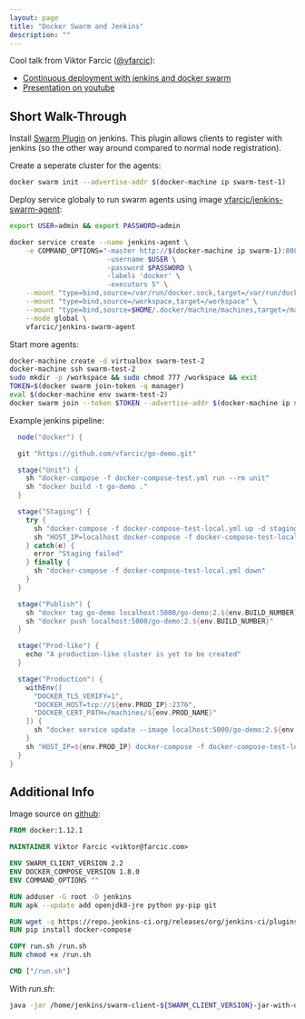 ```yaml
---
layout: page
title: "Docker Swarm and Jenkins"
description: ""
---
```



Cool talk from Viktor Farcic ([@vfarcic](https://twitter.com/vfarcic)):

* [Continuous deployment with jenkins and docker swarm](http://vfarcic.github.io/jenkins-swarm/#/cover)
* [Presentation on youtube ](https://www.youtube.com/watch?v=fs1ED_y5mUc)



## Short Walk-Through

Install [Swarm Plugin](https://wiki.jenkins-ci.org/display/JENKINS/Swarm+Plugin) on jenkins. 
This plugin allows clients to register with jenkins (so the other way around compared to normal node registration).

Create a seperate cluster for the agents:

``` bash
docker swarm init --advertise-addr $(docker-machine ip swarm-test-1)
``` 


Deploy service globaly to run swarm agents using image [vfarcic/jenkins-swarm-agent](https://hub.docker.com/r/vfarcic/jenkins-swarm-agent/):

``` bash
export USER=admin && export PASSWORD=admin

docker service create --name jenkins-agent \
    -e COMMAND_OPTIONS="-master http://$(docker-machine ip swarm-1):8082/jenkins \
                        -username $USER \
                        -password $PASSWORD \
                        -labels 'docker' \
                        -executors 5" \
    --mount "type=bind,source=/var/run/docker.sock,target=/var/run/docker.sock" \
    --mount "type=bind,source=/workspace,target=/workspace" \
    --mount "type=bind,source=$HOME/.docker/machine/machines,target=/machines" \
    --mode global \
    vfarcic/jenkins-swarm-agent
```


Start more agents:

``` bash
docker-machine create -d virtualbox swarm-test-2
docker-machine ssh swarm-test-2
sudo mkdir -p /workspace && sudo chmod 777 /workspace && exit
TOKEN=$(docker swarm join-token -q manager)
eval $(docker-machine env swarm-test-2)
docker swarm join --token $TOKEN --advertise-addr $(docker-machine ip swarm-test-2) $(docker-machine ip swarm-test-1):2377
```

Example jenkins pipeline:

``` groovy
  node("docker") {

  git "https://github.com/vfarcic/go-demo.git"

  stage("Unit") {
    sh "docker-compose -f docker-compose-test.yml run --rm unit"
    sh "docker build -t go-demo ."
  }

  stage("Staging") {
    try {
      sh "docker-compose -f docker-compose-test-local.yml up -d staging-dep"
      sh "HOST_IP=localhost docker-compose -f docker-compose-test-local.yml run --rm staging"
    } catch(e) {
      error "Staging failed"
    } finally {
      sh "docker-compose -f docker-compose-test-local.yml down"
    }
  }

  stage("Publish") {
    sh "docker tag go-demo localhost:5000/go-demo:2.${env.BUILD_NUMBER}"
    sh "docker push localhost:5000/go-demo:2.${env.BUILD_NUMBER}"
  }

  stage("Prod-like") {
    echo "A production-like cluster is yet to be created"
  }

  stage("Production") {
    withEnv([
      "DOCKER_TLS_VERIFY=1",
      "DOCKER_HOST=tcp://${env.PROD_IP}:2376",
      "DOCKER_CERT_PATH=/machines/${env.PROD_NAME}"
    ]) {
      sh "docker service update --image localhost:5000/go-demo:2.${env.BUILD_NUMBER} go-demo"
    }
    sh "HOST_IP=${env.PROD_IP} docker-compose -f docker-compose-test-local.yml run --rm production"
  }
}
```


## Additional Info

Image source on [github](https://github.com/vfarcic/docker-jenkins-slave-dind):

``` Dockerfile
FROM docker:1.12.1

MAINTAINER Viktor Farcic <viktor@farcic.com>

ENV SWARM_CLIENT_VERSION 2.2
ENV DOCKER_COMPOSE_VERSION 1.8.0
ENV COMMAND_OPTIONS ""

RUN adduser -G root -D jenkins
RUN apk --update add openjdk8-jre python py-pip git

RUN wget -q https://repo.jenkins-ci.org/releases/org/jenkins-ci/plugins/swarm-client/${SWARM_CLIENT_VERSION}/swarm-client-${SWARM_CLIENT_VERSION}-jar-with-dependencies.jar -P /home/jenkins/
RUN pip install docker-compose

COPY run.sh /run.sh
RUN chmod +x /run.sh

CMD ["/run.sh"]
```

With _run.sh_:

``` bash
java -jar /home/jenkins/swarm-client-${SWARM_CLIENT_VERSION}-jar-with-dependencies.jar ${COMMAND_OPTIONS}
```

